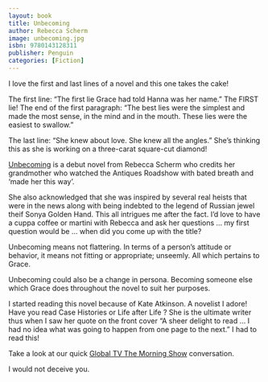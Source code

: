 ```yaml
---
layout: book
title: Unbecoming
author: Rebecca Scherm
image: unbecoming.jpg
isbn: 9780143128311
publisher: Penguin
categories: [Fiction]
---
```

I love the first and last lines of a novel and this one takes the cake!

The first line:   “The first lie Grace had told Hanna was her name.”  The FIRST lie! The end of the first paragraph: “The best lies were the simplest and made the most sense, in the mind and in the mouth. These lies were the easiest to swallow.”

The last line: “She knew about love. She knew all the angles.”   She’s thinking this as she is working on a three-carat square-cut diamond!  

[Unbecoming](http://penguinrandomhouse.ca/books/317021/unbecoming#9780698176386) is a debut novel from Rebecca Scherm who credits her grandmother who watched the  Antiques Roadshow with bated breath and ‘made her this way’.

She also acknowledged that she was inspired by several real heists that were in the news along with being indebted to the legend of Russian jewel theif Sonya Golden Hand.  This all intrigues me after the fact.  I’d love to have a cuppa coffee or martini with Rebecca and ask her questions … my first question would be … when did you come up with the title?

Unbecoming means not flattering. In terms of a person’s attitude or behavior, it means not fitting or appropriate; unseemly.  All which pertains to Grace.

Unbecoming could also be a change in persona. Becoming someone else which Grace does throughout the novel to suit her purposes.

I started reading this novel because of Kate Atkinson. A novelist I adore!  Have you read Case Histories or Life after Life ? She is the ultimate writer thus when I saw her quote on the front cover “A sheer delight to read … I had no idea what was going to happen from one page to the next.” I had to read this!

Take a look at our quick [Global TV The Morning Show](http://globalnews.ca/video/2723335/tms-book-club-16%20) conversation.

I would not deceive you. 
